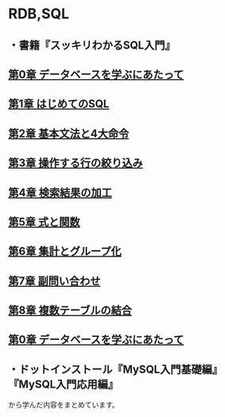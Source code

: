 # RDB,SQL

## ・書籍『スッキリわかるSQL入門』

## [第0章 データベースを学ぶにあたって](https://github.com/YSWEngineer/rdb-sql/blob/main/chapter0.md)

## [第1章 はじめてのSQL](https://github.com/YSWEngineer/rdb-sql/blob/main/chapter1.md)

## [第2章 基本文法と4大命令](https://github.com/YSWEngineer/rdb-sql/blob/main/chapter2.md)

## [第3章 操作する行の絞り込み](https://github.com/YSWEngineer/rdb-sql/blob/main/chapter3.md)

## [第4章 検索結果の加工](https://github.com/YSWEngineer/rdb-sql/blob/main/chapter4.md)

## [第5章 式と関数](https://github.com/YSWEngineer/rdb-sql/blob/main/chapter5.md)

## [第6章 集計とグループ化](https://github.com/YSWEngineer/rdb-sql/blob/main/chapter6.md)

## [第7章 副問い合わせ](https://github.com/YSWEngineer/rdb-sql/blob/main/chapter7.md)

## [第8章 複数テーブルの結合](https://github.com/YSWEngineer/rdb-sql/blob/main/chapter8.md)

## [第0章 データベースを学ぶにあたって](https://github.com/YSWEngineer/rdb-sql/blob/main/chapter0.md)

## ・ドットインストール『MySQL入門基礎編』『MySQL入門応用編』

から学んだ内容をまとめています。
